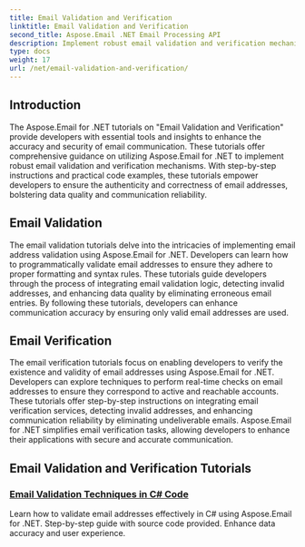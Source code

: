 ```yaml
---
title: Email Validation and Verification
linktitle: Email Validation and Verification
second_title: Aspose.Email .NET Email Processing API
description: Implement robust email validation and verification mechanisms using Aspose.Email for .NET tutorials. Enhance communication accuracy and security.
type: docs
weight: 17
url: /net/email-validation-and-verification/
---
```


## Introduction

The Aspose.Email for .NET tutorials on "Email Validation and Verification" provide developers with essential tools and insights to enhance the accuracy and security of email communication. These tutorials offer comprehensive guidance on utilizing Aspose.Email for .NET to implement robust email validation and verification mechanisms. With step-by-step instructions and practical code examples, these tutorials empower developers to ensure the authenticity and correctness of email addresses, bolstering data quality and communication reliability.

## Email Validation

The email validation tutorials delve into the intricacies of implementing email address validation using Aspose.Email for .NET. Developers can learn how to programmatically validate email addresses to ensure they adhere to proper formatting and syntax rules. These tutorials guide developers through the process of integrating email validation logic, detecting invalid addresses, and enhancing data quality by eliminating erroneous email entries. By following these tutorials, developers can enhance communication accuracy by ensuring only valid email addresses are used.

## Email Verification

The email verification tutorials focus on enabling developers to verify the existence and validity of email addresses using Aspose.Email for .NET. Developers can explore techniques to perform real-time checks on email addresses to ensure they correspond to active and reachable accounts. These tutorials offer step-by-step instructions on integrating email verification services, detecting invalid addresses, and enhancing communication reliability by eliminating undeliverable emails. Aspose.Email for .NET simplifies email verification tasks, allowing developers to enhance their applications with secure and accurate communication.

## Email Validation and Verification Tutorials
### [Email Validation Techniques in C# Code](./email-validation-techniques-in-csharp-code/)
Learn how to validate email addresses effectively in C# using Aspose.Email for .NET. Step-by-step guide with source code provided. Enhance data accuracy and user experience.